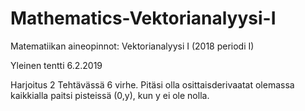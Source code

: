 # Mathematics-Vektorianalyysi-I

Matematiikan aineopinnot: Vektorianalyysi I (2018 periodi I)

Yleinen tentti 6.2.2019



Harjoitus 2
Tehtävässä 6 virhe. Pitäsi olla osittaisderivaatat olemassa kaikkialla paitsi pisteissä (0,y), kun y ei ole nolla.
